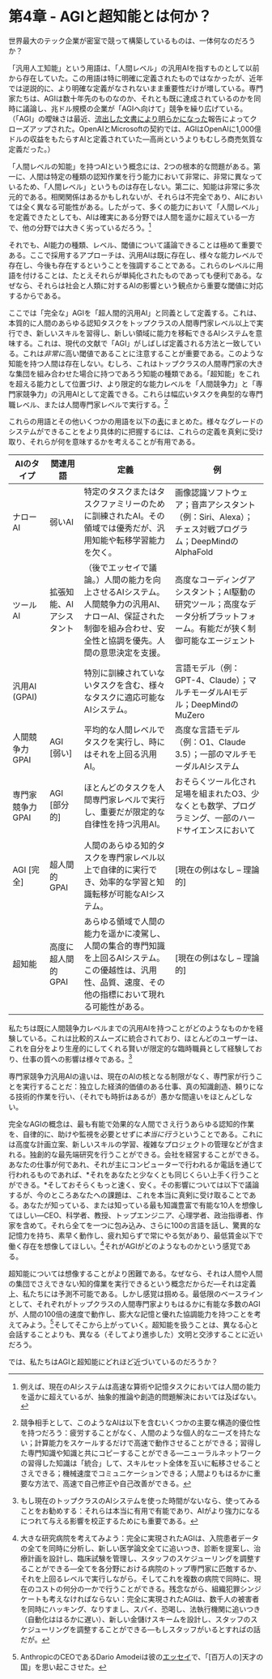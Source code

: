 # 第4章 - AGIと超知能とは何か？

世界最大のテック企業が密室で競って構築しているものは、一体何なのだろうか？

「汎用人工知能」という用語は、「人間レベル」の汎用AIを指すものとして以前から存在していた。この用語は特に明確に定義されたものではなかったが、近年では逆説的に、より明確な定義がなされないまま重要性だけが増している。専門家たちは、AGIは数十年先のものなのか、それとも既に達成されているのかを同時に議論し、兆ドル規模の企業が「AGIへ向けて」競争を繰り広げている。（「AGI」の曖昧さは最近、[流出した文書により明らかになった](https://gizmodo.com/leaked-documents-show-openai-has-a-very-clear-definition-of-agi-2000543339)報告によってクローズアップされた。OpenAIとMicrosoftの契約では、AGIはOpenAIに1,000億ドルの収益をもたらすAIと定義されていた—高尚というよりもむしろ商売気質な定義だった。）

「人間レベルの知能」を持つAIという概念には、2つの根本的な問題がある。第一に、人間は特定の種類の認知作業を行う能力において非常に、非常に異なっているため、「人間レベル」というものは存在しない。第二に、知能は非常に多次元的である。相関関係はあるかもしれないが、それらは不完全であり、AIにおいては全く異なる可能性がある。したがって、多くの能力において「人間レベル」を定義できたとしても、AIは確実にある分野では人間を遥かに超えている一方で、他の分野では大きく劣っているだろう。[^1]

それでも、AI能力の種類、レベル、閾値について議論できることは極めて重要である。ここで採用するアプローチは、汎用AIは既に存在し、様々な能力レベルで存在し、今後も存在するということを強調することである。これらのレベルに用語を付けることは、たとえそれらが単純化されたものであっても便利である。なぜなら、それらは社会と人類に対するAIの影響という観点から重要な閾値に対応するからである。

ここでは「完全な」AGIを「超人間的汎用AI」と同義として定義する。これは、本質的に人間のあらゆる認知タスクをトップクラスの人間専門家レベル以上で実行でき、新しいスキルを習得し、新しい領域に能力を移転できるAIシステムを意味する。これは、現代の文献で「AGI」がしばしば定義される方法と一致している。これは*非常に*高い閾値であることに注意することが重要である。このような知能を持つ人間は存在しない。むしろ、これはトップクラスの人間専門家の大きな集団を組み合わせた場合に持つであろう知能の種類である。「超知能」をこれを超える能力として位置づけ、より限定的な能力レベルを「人間競争力」と「専門家競争力」の汎用AIとして定義できる。これらは幅広いタスクを典型的な専門職レベル、または人間専門家レベルで実行する。[^2]

これらの用語とその他いくつかの用語を以下の[表](https://keepthefuturehuman.ai/essay/docs/#tab:terms)にまとめた。様々なグレードのシステムができることをより具体的に把握するには、これらの定義を真剣に受け取り、それらが何を意味するかを考えることが有用である。

| AIのタイプ | 関連用語 | 定義 | 例 |
| ------------------------- | ------------------------------------ | ---------------------------------------------------------------------------------------------------------------------------------------------------------------------------------------------------------------------------- | ------------------------------------------------------------------------------------------------------------------------------------------ |
| ナローAI | 弱いAI | 特定のタスクまたはタスクファミリーのために訓練されたAI。その領域では優秀だが、汎用知能や転移学習能力を欠く。 | 画像認識ソフトウェア；音声アシスタント（例：Siri、Alexa）；チェス対戦プログラム；DeepMindのAlphaFold |
| ツールAI | 拡張知能、AIアシスタント | （後でエッセイで議論。）人間の能力を向上させるAIシステム。人間競争力の汎用AI、ナローAI、保証された制御を組み合わせ、安全性と協調を優先。人間の意思決定を支援。 | 高度なコーディングアシスタント；AI駆動の研究ツール；高度なデータ分析プラットフォーム。有能だが狭く制御可能なエージェント |
| 汎用AI (GPAI) |  | 特別に訓練されていないタスクを含む、様々なタスクに適応可能なAIシステム。 | 言語モデル（例：GPT-4、Claude）；マルチモーダルAIモデル；DeepMindのMuZero |
| 人間競争力GPAI | AGI \[弱い\] | 平均的な人間レベルでタスクを実行し、時にはそれを上回る汎用AI。 | 高度な言語モデル（例：O1、Claude 3.5）；一部のマルチモーダルAIシステム |
| 専門家競争力GPAI | AGI \[部分的\] | ほとんどのタスクを人間専門家レベルで実行し、重要だが限定的な自律性を持つ汎用AI。 | おそらくツール化され足場を組まれたO3、少なくとも数学、プログラミング、一部のハードサイエンスにおいて |
| AGI \[完全\] | 超人間的GPAI | 人間のあらゆる知的タスクを専門家レベル以上で自律的に実行でき、効率的な学習と知識転移が可能なAIシステム。 | \[現在の例はなし – 理論的\] |
| 超知能 | 高度に超人間的GPAI | あらゆる領域で人間の能力を遥かに凌駕し、人間の集合的専門知識を上回るAIシステム。この優越性は、汎用性、品質、速度、その他の指標において現れる可能性がある。 | \[現在の例はなし – 理論的\] |

私たちは既に人間競争力レベルまでの汎用AIを持つことがどのようなものかを経験している。これは比較的スムーズに統合されており、ほとんどのユーザーは、これを自分をより生産的にしてくれる賢いが限定的な臨時職員として経験しており、仕事の質への影響は様々である。[^3]

専門家競争力汎用AIの違いは、現在のAIの核となる制限がなく、専門家が行うことを実行することだ：独立した経済的価値のある仕事、真の知識創造、頼りになる技術的作業を行い、（それでも時折はあるが）愚かな間違いをほとんどしない。

完全なAGIの概念は、最も有能で効果的な人間でさえ行うあらゆる認知的作業を、自律的に、助けや監視を必要とせずに*本当に行う*ということである。これには高度な計画立案、新しいスキルの学習、複雑なプロジェクトの管理などが含まれる。独創的な最先端研究を行うことができる。会社を経営することができる。あなたの仕事が何であれ、それが主にコンピューターで行われるか電話を通じて行われるものであれば、*それをあなたと少なくとも同じくらい上手く行うことができる。*そしておそらくもっと速く、安く。その影響については以下で議論するが、今のところあなたへの課題は、これを本当に真剣に受け取ることである。あなたが知っている、または知っている最も知識豊富で有能な10人を想像してほしい—CEO、科学者、教授、トップエンジニア、心理学者、政治指導者、作家を含めて。それら全てを一つに包み込み、さらに100の言語を話し、驚異的な記憶力を持ち、素早く動作し、疲れ知らずで常にやる気があり、最低賃金以下で働く存在を想像してほしい。[^4]それがAGIがどのようなものかという感覚である。

超知能については想像することがより困難である。なぜなら、それは人間や人間の集団でさえできない知的偉業を実行できるという概念だからだ—それは定義上、私たちには予測不可能である。しかし感覚は掴める。最低限のベースラインとして、それぞれがトップクラスの人間専門家よりもはるかに有能な多数のAGIが、人間の100倍の速度で動作し、膨大な記憶と優れた協調能力を持つことを考えてみよう。[^5]そしてそこから上がっていく。超知能を扱うことは、異なる心と会話することよりも、異なる（そしてより進歩した）文明と交渉することに近いだろう。

では、私たちはAGIと超知能にどれほど近づいているのだろうか？

[^1]: 例えば、現在のAIシステムは高速な算術や記憶タスクにおいては人間の能力を遥かに超えているが、抽象的推論や創造的問題解決においては及ばない。

[^2]: 競争相手として、このようなAIは以下を含むいくつかの主要な構造的優位性を持つだろう：疲労することがなく、人間のような個人的なニーズを持たない；計算能力をスケールするだけで高速で動作させることができる；習得した専門知識や知識と共にコピーすることができる—ニューラルネットワークの習得した知識は「統合」して、スキルセット全体を互いに転移させることさえできる；機械速度でコミュニケーションできる；人間よりもはるかに重要な方法で、高速で自己修正や自己改善ができる。

[^3]: もし現在のトップクラスのAIシステムを使った時間がないなら、使ってみることをお勧めする：それらは本当に有用で有能であり、AIがより強力になるにつれて与える影響を校正するためにも重要である。

[^4]: 大きな研究病院を考えてみよう：完全に実現されたAGIは、入院患者データの全てを同時に分析し、新しい医学論文全てに追いつき、診断を提案し、治療計画を設計し、臨床試験を管理し、スタッフのスケジューリングを調整することができる—全てを各分野における病院のトップ専門家に匹敵するか、それを上回るレベルで実行しながら。そしてこれを複数の病院で同時に、現在のコストの何分の一かで行うことができる。残念ながら、組織犯罪シンジケートも考えなければならない：完全に実現されたAGIは、数千人の被害者を同時にハッキング、なりすまし、スパイ、恐喝し、法執行機関に追いつき（自動化ははるかに遅い）、新しい金儲けスキームを設計し、スタッフのスケジューリングを調整することができる—もしスタッフがいるとすればの話だが。

[^5]: AnthropicのCEOであるDario Amodeiは彼の[エッセイ](https://darioamodei.com/machines-of-loving-grace)で、「\[百万人の\]天才の国」を思い起こさせた。